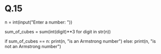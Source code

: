 # Q.15
n = int(input("Enter a number: "))

sum_of_cubes = sum(int(digit)**3 for digit in str(n))

if sum_of_cubes == n:
    print(n, "is an Armstrong number")
else:
    print(n, "is not an Armstrong number")
